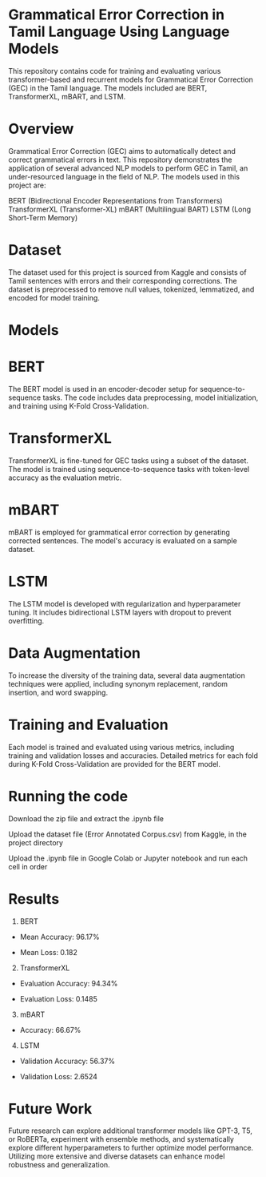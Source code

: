 # Grammatical Error Correction in Tamil Language Using Language Models
This repository contains code for training and evaluating various transformer-based and recurrent models for Grammatical Error Correction (GEC) in the Tamil language. The models included are BERT, TransformerXL, mBART, and LSTM.

# Overview
Grammatical Error Correction (GEC) aims to automatically detect and correct grammatical errors in text. This repository demonstrates the application of several advanced NLP models to perform GEC in Tamil, an under-resourced language in the field of NLP. The models used in this project are:

BERT (Bidirectional Encoder Representations from Transformers)
TransformerXL (Transformer-XL)
mBART (Multilingual BART)
LSTM (Long Short-Term Memory)
# Dataset
The dataset used for this project is sourced from Kaggle and consists of Tamil sentences with errors and their corresponding corrections. The dataset is preprocessed to remove null values, tokenized, lemmatized, and encoded for model training.

# Models
# BERT
The BERT model is used in an encoder-decoder setup for sequence-to-sequence tasks. The code includes data preprocessing, model initialization, and training using K-Fold Cross-Validation.
# TransformerXL
TransformerXL is fine-tuned for GEC tasks using a subset of the dataset. The model is trained using sequence-to-sequence tasks with token-level accuracy as the evaluation metric.
# mBART
mBART is employed for grammatical error correction by generating corrected sentences. The model's accuracy is evaluated on a sample dataset.
# LSTM
The LSTM model is developed with regularization and hyperparameter tuning. It includes bidirectional LSTM layers with dropout to prevent overfitting.

# Data Augmentation
To increase the diversity of the training data, several data augmentation techniques were applied, including synonym replacement, random insertion, and word swapping.

# Training and Evaluation
Each model is trained and evaluated using various metrics, including training and validation losses and accuracies. Detailed metrics for each fold during K-Fold Cross-Validation are provided for the BERT model.

# Running the code

Download the zip file and extract the .ipynb file

Upload the dataset file (Error Annotated Corpus.csv) from Kaggle, in the project directory

Upload the .ipynb file in Google Colab or Jupyter notebook and run each cell in order

# Results

1. BERT

- Mean Accuracy: 96.17%

- Mean Loss: 0.182

2. TransformerXL

- Evaluation Accuracy: 94.34%

- Evaluation Loss: 0.1485

3. mBART

- Accuracy: 66.67%

4. LSTM

- Validation Accuracy: 56.37%

- Validation Loss: 2.6524

# Future Work
Future research can explore additional transformer models like GPT-3, T5, or RoBERTa, experiment with ensemble methods, and systematically explore different hyperparameters to further optimize model performance. Utilizing more extensive and diverse datasets can enhance model robustness and generalization.


